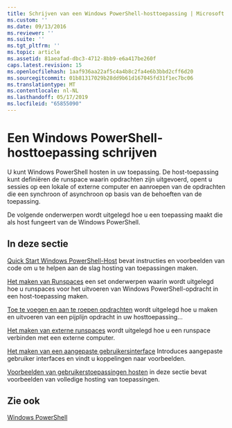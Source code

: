 ```yaml
---
title: Schrijven van een Windows PowerShell-hosttoepassing | Microsoft Docs
ms.custom: ''
ms.date: 09/13/2016
ms.reviewer: ''
ms.suite: ''
ms.tgt_pltfrm: ''
ms.topic: article
ms.assetid: 81aeafad-dbc3-4712-8bb9-e6a417be260f
caps.latest.revision: 15
ms.openlocfilehash: 1aaf936aa22af5c4a4b8c2fa4e6b3bbd2cff6d20
ms.sourcegitcommit: 01b81317029b28dd9b61d167045fd31f1ec7bc06
ms.translationtype: MT
ms.contentlocale: nl-NL
ms.lasthandoff: 05/17/2019
ms.locfileid: "65855090"
---
```

# <a name="writing-a-windows-powershell-host-application"></a>Een Windows PowerShell-hosttoepassing schrijven

U kunt Windows PowerShell hosten in uw toepassing. De host-toepassing kunt definiëren de runspace waarin opdrachten zijn uitgevoerd, opent u sessies op een lokale of externe computer en aanroepen van de opdrachten die een synchroon of asynchroon op basis van de behoeften van de toepassing.

De volgende onderwerpen wordt uitgelegd hoe u een toepassing maakt die als host fungeert van de Windows PowerShell.

## <a name="in-this-section"></a>In deze sectie

[Quick Start Windows PowerShell-Host](./windows-powershell-host-quickstart.md) bevat instructies en voorbeelden van code om u te helpen aan de slag hosting van toepassingen maken.

[Het maken van Runspaces](./creating-runspaces.md) een set onderwerpen waarin wordt uitgelegd hoe u runspaces voor het uitvoeren van Windows PowerShell-opdracht in een host-toepassing maken.

[Toe te voegen en aan te roepen opdrachten](./adding-and-invoking-commands.md) wordt uitgelegd hoe u maken en uitvoeren van een pijplijn opdracht in uw hosttoepassing...

[Het maken van externe runspaces](./creating-remote-runspaces.md) wordt uitgelegd hoe u een runspace verbinden met een externe computer.

[Het maken van een aangepaste gebruikersinterface](./creating-a-custom-user-interface.md) Introduces aangepaste gebruiker interfaces en vindt u koppelingen naar voorbeelden.

[Voorbeelden van gebruikerstoepassingen hosten](./host-application-samples.md) in deze sectie bevat voorbeelden van volledige hosting van toepassingen.

## <a name="see-also"></a>Zie ook

[Windows PowerShell](http://msdn.microsoft.com/en-us/b41a2af3-aec1-402d-8e18-c2c26be461ff)
